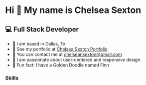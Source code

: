 # Hi 👋 My name is Chelsea Sexton

## :computer: Full Stack Developer

- :round_pushpin: I am based in Dallas, Tx
- :open_file_folder: See my portfolio at [Chelsea Sexton Portfolio](https://chelsea314.github.io/portfolio)
- :e-mail: You can contact me at [chelseansexton@gmail.com](mailto:chelseansexton@gmail.com)
- :art: I am passionate about user-centered and responsive design
- :dog: Fun fact: I have a Golden Doodle named Finn


### Skills

